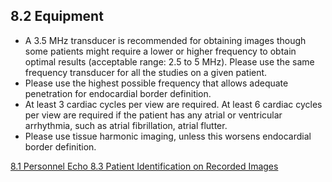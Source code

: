 ## 8.2 Equipment

* A 3.5 MHz transducer is recommended for obtaining images though some patients might require a lower or higher frequency to obtain optimal results (acceptable range: 2.5 to 5 MHz). Please use the same frequency transducer for all the studies on a given patient.
* Please use the highest possible frequency that allows adequate penetration for endocardial border definition.
* At least 3 cardiac cycles per view are required.  At least 6 cardiac cycles per view are required if the patient has any atrial or ventricular arrhythmia, such as atrial fibrillation, atrial flutter.
* Please use tissue harmonic imaging, unless this worsens endocardial border definition.



<div class="center">
<div class="btn-group">
  <a href=":pages_path:/manuals/echo/8-01-personnel.md" class="btn btn-default">
    <span class="glyphicon glyphicon-chevron-left"></span>
    8.1 Personnel
  </a>

  <a href=":pages_path:/manuals/echo" class="btn btn-default">
    <span class="glyphicon glyphicon-chevron-up"></span>
    Echo
  </a>

  <a href=":pages_path:/manuals/echo/8-03-pt-id-recorded-images.md" class="btn btn-success">
    8.3 Patient Identification on Recorded Images
    <span class="glyphicon glyphicon-chevron-right"></span>
  </a>
</div>
</div>
